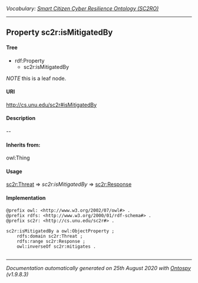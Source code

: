 _Vocabulary: [Smart Citizen Cyber Resilience Ontology (SC2RO)](index.md)_

---








## Property sc2r:isMitigatedBy


#### Tree

* rdf:Property
    * sc2r:isMitigatedBy





*NOTE* this is a leaf node.


#### URI
http://cs.unu.edu/sc2r#isMitigatedBy

#### Description
--


#### Inherits from:
owl:Thing



#### Usage


[sc2r:Threat](class-sc2rthreat.md)
=&gt;&nbsp;_sc2r:isMitigatedBy_&nbsp;=&gt;&nbsp;[sc2r:Response](class-sc2rresponse.md)

#### Implementation
```
@prefix owl: <http://www.w3.org/2002/07/owl#> .
@prefix rdfs: <http://www.w3.org/2000/01/rdf-schema#> .
@prefix sc2r: <http://cs.unu.edu/sc2r#> .

sc2r:isMitigatedBy a owl:ObjectProperty ;
    rdfs:domain sc2r:Threat ;
    rdfs:range sc2r:Response ;
    owl:inverseOf sc2r:mitigates .


```










---

_Documentation automatically generated on 25th August 2020 with [Ontospy](http://lambdamusic.github.io/Ontospy/ "Open") (v1.9.8.3)_
